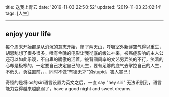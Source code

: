 title: 送我上青云
date: '2019-11-03 22:50:52'
updated: '2019-11-03 23:02:14'
tags: [人生]
<!-- permalink: /articles/2019/11/03/1572792652684.html -->
---
## enjoy your life
每个周末开始都是从消沉的意志开始，爬了两天山，呼吸室外新鲜空气得以重生，胡思乱想了很多很多，唯有今晚的电影让我彻底的缓过神来，被癌症影响的主人公还可以如此乐观，不自卑的骄傲的活着，被背圆周率的文艺男弄笑的不行，笑着的心却是极寒的，一定要自己决定自己的人生，要有足够的底气去掌控自己的人生，不低头，勇往直前，，，同时不做“有德无才”的stupid，害人害己！

奇怪的是将ios的siri语言设置为英文之后，一直 say "hey siri" 无法识别到，语言能力变得越来越脆弱了，have a good night and sweet dreams.
